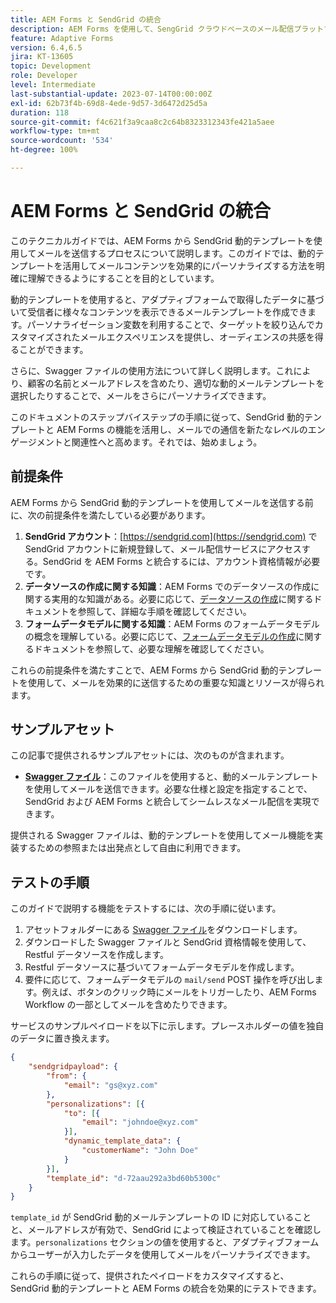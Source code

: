 ```yaml
---
title: AEM Forms と SendGrid の統合
description: AEM Forms を使用して、SengGrid クラウドベースのメール配信プラットフォームを活用します。
feature: Adaptive Forms
version: 6.4,6.5
jira: KT-13605
topic: Development
role: Developer
level: Intermediate
last-substantial-update: 2023-07-14T00:00:00Z
exl-id: 62b73f4b-69d8-4ede-9d57-3d6472d25d5a
duration: 118
source-git-commit: f4c621f3a9caa8c2c64b8323312343fe421a5aee
workflow-type: tm+mt
source-wordcount: '534'
ht-degree: 100%

---
```


# AEM Forms と SendGrid の統合

このテクニカルガイドでは、AEM Forms から SendGrid 動的テンプレートを使用してメールを送信するプロセスについて説明します。このガイドでは、動的テンプレートを活用してメールコンテンツを効果的にパーソナライズする方法を明確に理解できるようにすることを目的としています。

動的テンプレートを使用すると、アダプティブフォームで取得したデータに基づいて受信者に様々なコンテンツを表示できるメールテンプレートを作成できます。パーソナライゼーション変数を利用することで、ターゲットを絞り込んでカスタマイズされたメールエクスペリエンスを提供し、オーディエンスの共感を得ることができます。

さらに、Swagger ファイルの使用方法について詳しく説明します。これにより、顧客の名前とメールアドレスを含めたり、適切な動的メールテンプレートを選択したりすることで、メールをさらにパーソナライズできます。

このドキュメントのステップバイステップの手順に従って、SendGrid 動的テンプレートと AEM Forms の機能を活用し、メールでの通信を新たなレベルのエンゲージメントと関連性へと高めます。それでは、始めましょう。

## 前提条件

AEM Forms から SendGrid 動的テンプレートを使用してメールを送信する前に、次の前提条件を満たしている必要があります。

1. **SendGrid アカウント**：[https://sendgrid.com](https://sendgrid.com) で SendGrid アカウントに新規登録して、メール配信サービスにアクセスする。SendGrid を AEM Forms と統合するには、アカウント資格情報が必要です。
1. **データソースの作成に関する知識**：AEM Forms でのデータソースの作成に関する実用的な知識がある。必要に応じて、[データソースの作成](https://experienceleague.adobe.com/docs/experience-manager-learn/forms/ic-web-channel-tutorial/parttwo.html?lang=ja)に関するドキュメントを参照して、詳細な手順を確認してください。
1. **フォームデータモデルに関する知識**：AEM Forms のフォームデータモデルの概念を理解している。必要に応じて、[フォームデータモデルの作成](https://experienceleague.adobe.com/docs/experience-manager-65/forms/form-data-model/create-form-data-models.html?lang=ja)に関するドキュメントを参照して、必要な理解を確認してください。

これらの前提条件を満たすことで、AEM Forms から SendGrid 動的テンプレートを使用して、メールを効果的に送信するための重要な知識とリソースが得られます。

## サンプルアセット

この記事で提供されるサンプルアセットには、次のものが含まれます。

* **[Swagger ファイル](assets/SendGridWithDynamicTemplate.yaml)**：このファイルを使用すると、動的メールテンプレートを使用してメールを送信できます。必要な仕様と設定を指定することで、SendGrid および AEM Forms と統合してシームレスなメール配信を実現できます。

提供される Swagger ファイルは、動的テンプレートを使用してメール機能を実装するための参照または出発点として自由に利用できます。

## テストの手順

このガイドで説明する機能をテストするには、次の手順に従います。

1. アセットフォルダーにある [Swagger ファイル](assets/SendGridWithDynamicTemplate.yaml)をダウンロードします。
2. ダウンロードした Swagger ファイルと SendGrid 資格情報を使用して、Restful データソースを作成します。
3. Restful データソースに基づいてフォームデータモデルを作成します。
4. 要件に応じて、フォームデータモデルの `mail/send` POST 操作を呼び出します。例えば、ボタンのクリック時にメールをトリガーしたり、AEM Forms Workflow の一部としてメールを含めたりできます。

サービスのサンプルペイロードを以下に示します。プレースホルダーの値を独自のデータに置き換えます。

```json
{
    "sendgridpayload": {
        "from": {
            "email": "gs@xyz.com"
        },
        "personalizations": [{
            "to": [{
                "email": "johndoe@xyz.com"
            }],
            "dynamic_template_data": {
                "customerName": "John Doe"
            }
        }],
        "template_id": "d-72aau292a3bd60b5300c"
    }
}
```

`template_id` が SendGrid 動的メールテンプレートの ID に対応していることと、メールアドレスが有効で、SendGrid によって検証されていることを確認します。`personalizations` セクションの値を使用すると、アダプティブフォームからユーザーが入力したデータを使用してメールをパーソナライズできます。

これらの手順に従って、提供されたペイロードをカスタマイズすると、SendGrid 動的テンプレートと AEM Forms の統合を効果的にテストできます。

